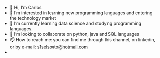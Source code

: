 - 👋 Hi, I’m Carlos
- 👀 I’m interested in learning new programming languages ​​and entering the technology market
- 🌱 I’m currently learning data science and studying programming languages.
- 💞️ I’m looking to collaborate on python, java and SQL languages
- 📫 How to reach me: you can find me through this channel, on linkedin, or by e-mail: s1selsouto@hotmail.com
- 
<!---
S1souto/S1souto is a ✨ special ✨ repository because its `README.md` (this file) appears on your GitHub profile.
You can click the Preview link to take a look at your changes.
--->
